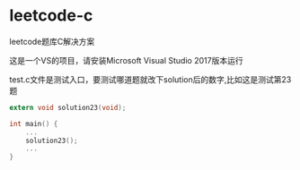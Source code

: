 # leetcode-c
leetcode题库C解决方案


这是一个VS的项目，请安装Microsoft Visual Studio 2017版本运行

test.c文件是测试入口，要测试哪道题就改下solution后的数字,比如这是测试第23题

```C
extern void solution23(void);

int main() {
    ...
    solution23();
    ...
}
```

